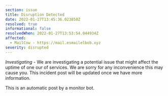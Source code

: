 ```yaml
---
section: issue
title: Disruption Detected
date: 2022-01-27T13:45:36.023850Z
resolved: true
informational: false
resolvedWhen: 2022-01-27T13:53:54.044934Z
affected:
  - MailCow - https://mail.esmailelbob.xyz
severity: disrupted
---
```

*Investigating* - We are investigating a potential issue that might affect the uptime of one our of services. We are sorry for any inconvenience this may cause you. This incident post will be updated once we have more information.

This is an automatic post by a monitor bot.
        